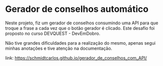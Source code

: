 # Gerador de conselhos automático

Neste projeto, fiz um gerador de conselhos consumindo uma API para que troque a frase a cada vez que o botão gerador é clicado. 
Este desafio foi proposto no curso DEVQUEST - DevEmDobro.

Não tive grandes dificuldades para a realização do mesmo, apenas segui minhas anotações e tive atenção na documentação.

link: https://schmidtcarlos.github.io/gerador_de_conselhos_com_API/


